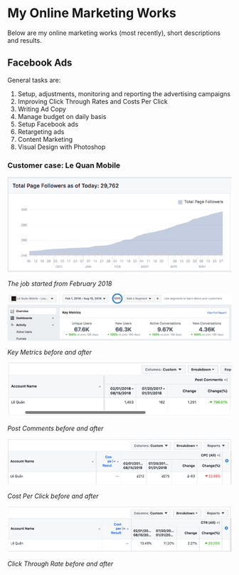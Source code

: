 # My Online Marketing Works

Below are my online marketing works (most recently), short descriptions and results. 


## Facebook Ads
General tasks are: 
1. Setup, adjustments, monitoring and reporting the advertising campaigns
2. Improving Click Through Rates and Costs Per Click
3. Writing Ad Copy
4. Manage budget on daily basis
5. Setup Facebook ads
6. Retargeting ads
7. Content Marketing
8. Visual Design with Photoshop

### Customer case: Le Quan Mobile 

![Like trend](https://raw.githubusercontent.com/vietdang7/Online-Marketing-Works/master/LeQuan_Likes.png)

_The job started from February 2018_

![Key Metrics](https://raw.githubusercontent.com/vietdang7/Online-Marketing-Works/master/LQ_Keymetrics.png)

_Key Metrics before and after_

![Post Comments](https://raw.githubusercontent.com/vietdang7/Online-Marketing-Works/master/LQ_PostComments.png)

_Post Comments before and after_

![Post Comments](https://raw.githubusercontent.com/vietdang7/Online-Marketing-Works/master/LQ_CPC.png)

_Cost Per Click before and after_

![Post Comments](https://raw.githubusercontent.com/vietdang7/Online-Marketing-Works/master/LQ_CTR.png)

_Click Through Rate before and after_
